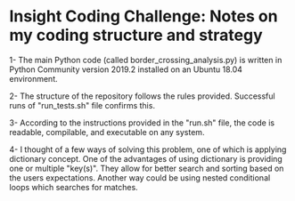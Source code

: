 # Insight Coding Challenge: Notes on my coding structure and strategy

1- The main Python code (called border_crossing_analysis.py) is written in Python Community version 2019.2 installed on an Ubuntu 18.04 environment.

2- The structure of the repository follows the rules provided. Successful runs of "run_tests.sh" file confirms this.

3- According to the instructions provided in the "run.sh" file, the code is readable, compilable, and executable on any system.

4- I thought of a few ways of solving this problem, one of which is applying dictionary concept. One of the advantages of using dictionary is providing one or multiple "key(s)". They allow for better search and sorting based on the users expectations. Another way could be using nested conditional loops which searches for matches.



